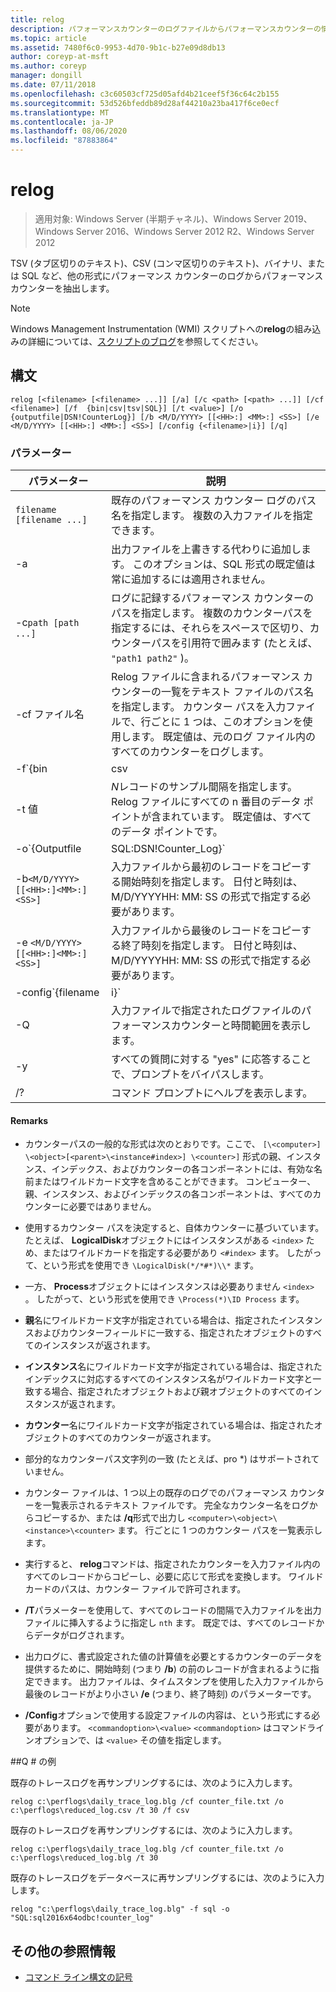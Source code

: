 ```yaml
---
title: relog
description: パフォーマンスカウンターのログファイルからパフォーマンスカウンターの情報を抽出する、relog コマンドの参照記事です。
ms.topic: article
ms.assetid: 7480f6c0-9953-4d70-9b1c-b27e09d8db13
author: coreyp-at-msft
ms.author: coreyp
manager: dongill
ms.date: 07/11/2018
ms.openlocfilehash: c3c60503cf725d05afd4b21ceef5f36c64c2b155
ms.sourcegitcommit: 53d526bfeddb89d28af44210a23ba417f6ce0ecf
ms.translationtype: MT
ms.contentlocale: ja-JP
ms.lasthandoff: 08/06/2020
ms.locfileid: "87883864"
---
```

# <a name="relog"></a>relog

> 適用対象: Windows Server (半期チャネル)、Windows Server 2019、Windows Server 2016、Windows Server 2012 R2、Windows Server 2012

TSV (タブ区切りのテキスト)、CSV (コンマ区切りのテキスト)、バイナリ、または SQL など、他の形式にパフォーマンス カウンターのログからパフォーマンス カウンターを抽出します。

>[!NOTE]
>Windows Management Instrumentation (WMI) スクリプトへの**relog**の組み込みの詳細については、[スクリプトのブログ](https://devblogs.microsoft.com/scripting/)を参照してください。

## <a name="syntax"></a>構文

```
relog [<filename> [<filename> ...]] [/a] [/c <path> [<path> ...]] [/cf <filename>] [/f  {bin|csv|tsv|SQL}] [/t <value>] [/o {outputfile|DSN!CounterLog}] [/b <M/D/YYYY> [[<HH>:] <MM>:] <SS>] [/e <M/D/YYYY> [[<HH>:] <MM>:] <SS>] [/config {<filename>|i}] [/q]
```

### <a name="parameters"></a>パラメーター

| パラメーター | 説明 |
|--|--|
| `filename [filename ...]` | 既存のパフォーマンス カウンター ログのパス名を指定します。 複数の入力ファイルを指定できます。 |
| -a | 出力ファイルを上書きする代わりに追加します。 このオプションは、SQL 形式の既定値は常に追加するには適用されません。 |
| -c`path [path ...]` | ログに記録するパフォーマンス カウンターのパスを指定します。 複数のカウンターパスを指定するには、それらをスペースで区切り、カウンターパスを引用符で囲みます (たとえば、 `"path1 path2"` )。 |
| -cf ファイル名 | Relog ファイルに含まれるパフォーマンス カウンターの一覧をテキスト ファイルのパス名を指定します。 カウンター パスを入力ファイルで、行ごとに 1 つは、このオプションを使用します。 既定値は、元のログ ファイル内のすべてのカウンターをログします。 |
| -f`{bin | csv | tsv | SQL}` | 出力ファイルの形式のパス名を指定します。 既定の形式は **bin**します。 SQL データベースの場合、出力ファイルでを指定し `DSN!CounterLog` ます。 DSN (データベースのシステム名) を構成する ODBC マネージャーを使用して、データベースの場所を指定できます。 |
| -t 値 | *N*レコードのサンプル間隔を指定します。 Relog ファイルにすべての n 番目のデータ ポイントが含まれています。 既定値は、すべてのデータ ポイントです。 |
| -o`{Outputfile | SQL:DSN!Counter_Log}` | 出力ファイルまたは SQL データベースのカウンターの書き込み先のパス名を指定します。 <P>**注:** relog.exe の64ビットバージョンと32ビットバージョンでは、システム上の ODBC データソース (64 ビットおよび32ビット) で DSN を定義する必要があります。 DSN を定義するには、"SQL Server" ODBC ドライバーを使用します。 |
| -b`<M/D/YYYY> [[<HH>:]<MM>:]<SS>]` | 入力ファイルから最初のレコードをコピーする開始時刻を指定します。 日付と時刻は、M/D/YYYYHH: MM: SS の形式で指定する必要があります。 |
| -e `<M/D/YYYY> [[<HH>:]<MM>:]<SS>]` | 入力ファイルから最後のレコードをコピーする終了時刻を指定します。 日付と時刻は、M/D/YYYYHH: MM: SS の形式で指定する必要があります。 |
| -config`{filename | i}` | コマンド ライン パラメーターを含む設定ファイルのパス名を指定します。 構成ファイルを使用している場合は、コマンドラインに配置できる入力ファイルの一覧のプレースホルダーとして **-i**を使用できます。 コマンドラインを使用している場合は、 **-i**を使用しないでください。 また、などのワイルドカードを使用して、 `*.blg` 一度に複数の入力ファイル名を指定することもできます。 |
| -Q | 入力ファイルで指定されたログファイルのパフォーマンスカウンターと時間範囲を表示します。 |
| -y | すべての質問に対する "yes" に応答することで、プロンプトをバイパスします。 |
| /? | コマンド プロンプトにヘルプを表示します。 |

#### <a name="remarks"></a>Remarks

- カウンターパスの一般的な形式は次のとおりです。ここで、 `[\<computer>] \<object>[<parent>\<instance#index>] \<counter>]` 形式の親、インスタンス、インデックス、およびカウンターの各コンポーネントには、有効な名前またはワイルドカード文字を含めることができます。 コンピューター、親、インスタンス、およびインデックスの各コンポーネントは、すべてのカウンターに必要ではありません。

- 使用するカウンター パスを決定すると、自体カウンターに基づいています。 たとえば、 **LogicalDisk**オブジェクトにはインスタンスがある `<index>` ため、またはワイルドカードを指定する必要があり `<#index>` ます。 したがって、という形式を使用でき `\LogicalDisk(*/*#*)\\*` ます。

- 一方、 **Process**オブジェクトにはインスタンスは必要ありません `<index>` 。 したがって、という形式を使用でき `\Process(*)\ID Process` ます。

- **親**名にワイルドカード文字が指定されている場合は、指定されたインスタンスおよびカウンターフィールドに一致する、指定されたオブジェクトのすべてのインスタンスが返されます。

- **インスタンス**名にワイルドカード文字が指定されている場合は、指定されたインデックスに対応するすべてのインスタンス名がワイルドカード文字と一致する場合、指定されたオブジェクトおよび親オブジェクトのすべてのインスタンスが返されます。

- **カウンター**名にワイルドカード文字が指定されている場合は、指定されたオブジェクトのすべてのカウンターが返されます。

- 部分的なカウンターパス文字列の一致 (たとえば、pro *) はサポートされていません。

- カウンター ファイルは、1 つ以上の既存のログでのパフォーマンス カウンターを一覧表示されるテキスト ファイルです。 完全なカウンター名をログからコピーするか、または **/q**形式で出力し `<computer>\<object>\<instance>\<counter>` ます。 行ごとに 1 つのカウンター パスを一覧表示します。

- 実行すると、 **relog**コマンドは、指定されたカウンターを入力ファイル内のすべてのレコードからコピーし、必要に応じて形式を変換します。 ワイルドカードのパスは、カウンター ファイルで許可されます。

- **/T**パラメーターを使用して、すべてのレコードの間隔で入力ファイルを出力ファイルに挿入するように指定し `nth` ます。 既定では、すべてのレコードからデータがログされます。

- 出力ログに、書式設定された値の計算値を必要とするカウンターのデータを提供するために、開始時刻 (つまり **/b**) の前のレコードが含まれるように指定できます。 出力ファイルは、タイムスタンプを使用した入力ファイルから最後のレコードがより小さい **/e** (つまり、終了時刻) のパラメーターです。

- **/Config**オプションで使用する設定ファイルの内容は、という形式にする必要があります。 `<commandoption>\<value>` `<commandoption>` はコマンドラインオプションで、は `<value>` その値を指定します。

##<a name="q-examples"></a>Q # の例

既存のトレースログを再サンプリングするには、次のように入力します。

```
relog c:\perflogs\daily_trace_log.blg /cf counter_file.txt /o c:\perflogs\reduced_log.csv /t 30 /f csv
```

既存のトレースログを再サンプリングするには、次のように入力します。

```
relog c:\perflogs\daily_trace_log.blg /cf counter_file.txt /o c:\perflogs\reduced_log.blg /t 30
```

既存のトレースログをデータベースに再サンプリングするには、次のように入力します。

```
relog "c:\perflogs\daily_trace_log.blg" -f sql -o "SQL:sql2016x64odbc!counter_log"
```

## <a name="additional-references"></a>その他の参照情報

- [コマンド ライン構文の記号](command-line-syntax-key.md)

